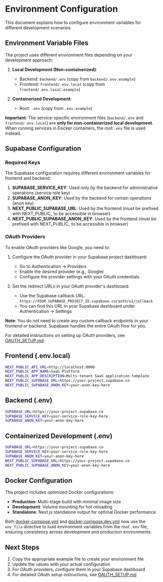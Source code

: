 # Environment Configuration

This document explains how to configure environment variables for different development scenarios.

## Environment Variable Files

The project uses different environment files depending on your development approach:

1. **Local Development (Non-containerized)**:
   - Backend: `backend/.env` (copy from `backend/.env.example`)
   - Frontend: `frontend/.env.local` (copy from `frontend/.env.local.example`)

2. **Containerized Development**:
   - Root: `.env` (copy from `.env.example`)

**Important**: The service-specific environment files (`backend/.env` and `frontend/.env.local`) are **only for non-containerized local development**. When running services in Docker containers, the root `.env` file is used instead.

## Supabase Configuration

### Required Keys

The Supabase configuration requires different environment variables for frontend and backend:

1. **SUPABASE_SERVICE_KEY**: Used only by the backend for administrative operations (service role key)
2. **SUPABASE_ANON_KEY**: Used by the backend for certain operations (anon key)
3. **NEXT_PUBLIC_SUPABASE_URL**: Used by the frontend (must be prefixed with NEXT_PUBLIC_ to be accessible in browser)
4. **NEXT_PUBLIC_SUPABASE_ANON_KEY**: Used by the frontend (must be prefixed with NEXT_PUBLIC_ to be accessible in browser)

### OAuth Providers

To enable OAuth providers like Google, you need to:

1. Configure the OAuth provider in your Supabase project dashboard:
   - Go to Authentication → Providers
   - Enable the desired provider (e.g., Google)
   - Configure the provider settings with your OAuth credentials

2. Set the redirect URLs in your OAuth provider's dashboard:
   - Use the Supabase callback URL: `https://YOUR_SUPABASE_PROJECT_ID.supabase.co/auth/v1/callback`
   - You can find this URL in your Supabase dashboard under Authentication → Settings

**Note**: You do not need to create any custom callback endpoints in your frontend or backend. Supabase handles the entire OAuth flow for you.

For detailed instructions on setting up OAuth providers, see [OAUTH_SETUP.md](OAUTH_SETUP.md).

## Frontend (.env.local)

```bash
NEXT_PUBLIC_API_URL=http://localhost:8000
NEXT_PUBLIC_APP_NAME=SaaS Platform
NEXT_PUBLIC_APP_DESCRIPTION=Multi-tenant SaaS application template
NEXT_PUBLIC_SUPABASE_URL=https://your-project.supabase.co
NEXT_PUBLIC_SUPABASE_ANON_KEY=your-anon-key-here
```

## Backend (.env)

```bash
SUPABASE_URL=https://your-project.supabase.co
SUPABASE_SERVICE_KEY=your-service-role-key-here
SUPABASE_ANON_KEY=your-anon-key-here
```

## Containerized Development (.env)

```bash
SUPABASE_URL=https://your-project.supabase.co
SUPABASE_SERVICE_KEY=your-service-role-key-here
SUPABASE_ANON_KEY=your-anon-key-here
NEXT_PUBLIC_SUPABASE_URL=https://your-project.supabase.co
NEXT_PUBLIC_SUPABASE_ANON_KEY=your-anon-key-here
```

## Docker Configuration

The project includes optimized Docker configurations:

- **Production**: Multi-stage build with minimal image size
- **Development**: Volume mounting for hot reloading
- **Standalone**: Next.js standalone output for optimal Docker performance

Both [docker-compose.yml](file:///Users/gauravdhiman/projects/python/multi-tanent-saas-platform-python-supabase-nextjs/docker-compose.yml) and [docker-compose.dev.yml](file:///Users/gauravdhiman/projects/python/multi-tanent-saas-platform-python-supabase-nextjs/docker-compose.dev.yml) now use the `env_file` directive to load environment variables from the root `.env` file, ensuring consistency across development and production environments.

## Next Steps

1. Copy the appropriate example file to create your environment file
2. Update the values with your actual configuration
3. For OAuth providers, configure them in your Supabase dashboard
4. For detailed OAuth setup instructions, see [OAUTH_SETUP.md](OAUTH_SETUP.md)